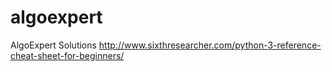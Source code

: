 # algoexpert
AlgoExpert Solutions
http://www.sixthresearcher.com/python-3-reference-cheat-sheet-for-beginners/
